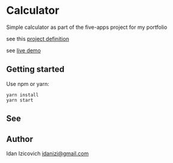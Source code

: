 # Calculator
Simple calculator as part of the five-apps project for my portfolio

see this [project definition](https://github.com/florinpop17/app-ideas/blob/master/Projects/1-Beginner/Calculator-App.md)

see [live demo](http://idanizi.github.io/calculator)

## Getting started
Use npm or yarn:
```
yarn install
yarn start
```

## See


## Author
Idan Izicovich <idanizi@gmail.com>